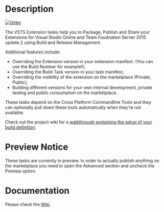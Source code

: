 # Description
[![Gitter](https://badges.gitter.im/jessehouwing/vsts-extension-tasks.svg)](https://gitter.im/jessehouwing/vsts-extension-tasks?utm_source=badge&utm_medium=badge&utm_campaign=pr-badge&utm_content=body_badge)

The VSTS Extension tasks help you to Package, Publish and Share your Extensions for Visual Studio Online and Team Foudnation Server 2015 update 2
using Build and Release Management.

Additional features include:

 * Overriding the Extension version in your extension manifest. (You can use the Build Number for example!);
 * Overriding the Build Task version in your task manifest;
 * Overriding the visibility of the extension on the marketplace (Private, Public);
 * Building different versions for your own internal development, private testing and public consumption on the marketplace.

These tasks depend on the Cross Platform Commandline Tools and they can optionally pull down these tools automatically when they're not available.

Check out the project wiki for a [walkthrough explaining the setup of your build definition](https://github.com/jessehouwing/vsts-extension-tasks/wiki/How-to-Setup-build).

# Preview Notice

These tasks are currently in preview. In order to actually publish anything on the marketplace you need to open the Advanced section and uncheck the Preview option.

# Documentation

Please check the [Wiki](https://github.com/jessehouwing/vsts-extension-tasks/wiki).